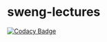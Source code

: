 # sweng-lectures
[![Codacy Badge](https://api.codacy.com/project/badge/Grade/233e4c3759294387be5dac9f4d3251ec)](https://app.codacy.com/gh/afmoreira-ufp/sweng-lectures?utm_source=github.com&utm_medium=referral&utm_content=afmoreira-ufp/sweng-lectures&utm_campaign=Badge_Grade)
